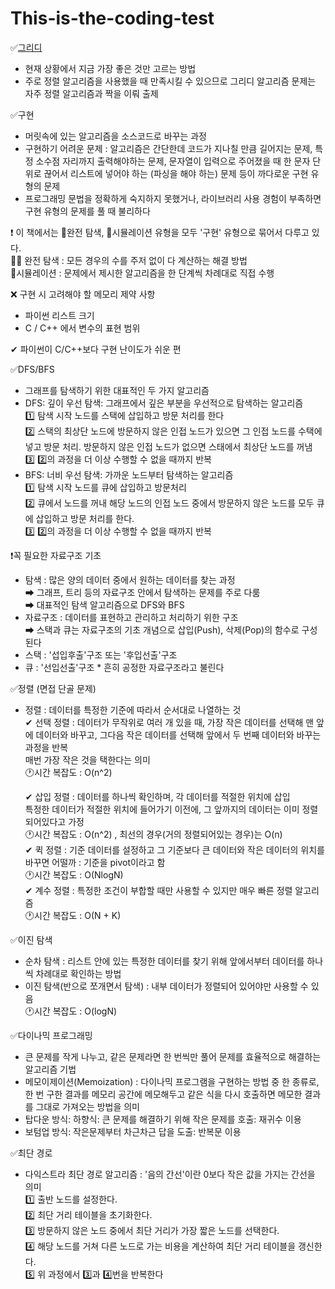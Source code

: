# This-is-the-coding-test

✅[그리디](https://github.com/yeonx/This-is-the-coding-test/tree/main/chapter03)  

- 현재 상황에서 지금 가장 좋은 것만 고르는 방법
- 주로 정렬 알고리즘을 사용했을 때 만족시킬 수 있으므로 그리디 알고리즘 문제는 자주 정렬 알고리즘과 짝을 이뤄 출제

✅구현

- 머릿속에 있는 알고리즘을 소스코드로 바꾸는 과정
- 구현하기 어려운 문제 : 알고리즘은 간단한데 코드가 지나칠 만큼 길어지는 문제, 특정 소수점 자리까지 출력해야하는 문제, 문자열이 입력으로 주어졌을 때 한 문자 단위로 끊어서 리스트에 넣어야 하는 (파싱을 해야 하는) 문제 등이 까다로운 구현 유형의 문제
- 프로그래밍 문법을 정확하게 숙지하지 못했거나, 라이브러리 사용 경험이 부족하면 구현 유형의 문제를 풀 때 불리하다  

❗ 이 책에서는 🙆‍완전 탐색, 🙆‍시뮬레이션 유형을 모두 '구현' 유형으로 묶어서 다루고 있다.  
🙆‍♀️ 완전 탐색 : 모든 경우의 수를 주저 없이 다 계산하는 해결 방법  
🙆‍ 시뮬레이션 : 문제에서 제시한 알고리즘을 한 단계씩 차례대로 직접 수행  

❌ 구현 시 고려해야 할 메모리 제약 사항
- 파이썬 리스트 크기
- C / C++ 에서 변수의 표현 범위

✔ 파이썬이 C/C++보다 구현 난이도가 쉬운 편

✅DFS/BFS

- 그래프를 탐색하기 위한 대표적인 두 가지 알고리즘
- DFS: 깊이 우선 탐색: 그래프에서 깊은 부분을 우선적으로 탐색하는 알고리즘  
  1️⃣ 탐색 시작 노드를 스택에 삽입하고 방문 처리를 한다  
  2️⃣ 스택의 최상단 노드에 방문하지 않은 인접 노드가 있으면 그 인접 노드를 수택에 넣고 방문 처리. 방문하지 않은 인접 노드가 없으면 스태에서 최상단 노드를 꺼냄  
  3️⃣ 2️⃣의 과정을 더 이상 수행할 수 없을 때까지 반복  
- BFS: 너비 우선 탐색: 가까운 노드부터 탐색하는 알고리즘  
  1️⃣ 탐색 시작 노드를 큐에 삽입하고 방문처리  
  2️⃣ 큐에서 노드를 꺼내 해당 노드의 인접 노드 중에서 방문하지 않은 노드를 모두 큐에 삽입하고 방문 처리를 한다.  
  3️⃣ 2️⃣의 과정을 더 이상 수행할 수 없을 때까지 반복  

❗꼭 필요한 자료구조 기초
- 탐색 : 많은 양의 데이터 중에서 원하는 데이터를 찾는 과정  
  ➡ 그래프, 트리 등의 자료구조 안에서 탐색하는 문제를 주로 다룸  
  ➡ 대표적인 탐색 알고리즘으로 DFS와 BFS  
- 자료구조 : 데이터를 표현하고 관리하고 처리하기 위한 구조  
  ➡ 스택과 큐는 자료구조의 기초 개념으로 삽입(Push), 삭제(Pop)의 함수로 구성된다  
- 스택 : '섭입후출'구조 또는 '후입선출'구조
- 큐 : '선입선출'구조 * 흔히 공정한 자료구조라고 불린다

✅정렬 (면접 단골 문제)
- 정렬 : 데이터를 특정한 기준에 따라서 순서대로 나열하는 것  
  ✔ 선택 정렬 : 데이터가 무작위로 여러 개 있을 때, 가장 작은 데이터를 선택해 맨 앞에 데이터와 바꾸고, 그다음 작은 데이터를 선택해 앞에서 두 번째 데이터와 바꾸는 과정을 반복  
                매번 가장 작은 것을 택한다는 의미  
                🕐시간 복잡도 : O(n^2)  
  
  ✔ 삽입 정렬 : 데이터를 하나씩 확인하며, 각 데이터를 적절한 위치에 삽입  
                특정한 데이터가 적절한 위치에 들어가기 이전에, 그 앞까지의 데이터는 이미 정렬되어있다고 가정  
                🕐시간 복잡도 : O(n^2) , 최선의 경우(거의 정렬되어있는 경우)는 O(n)  
  ✔ 퀵 정렬 : 기준 데이터를 설정하고 그 기준보다 큰 데이터와 작은 데이터의 위치를 바꾸면 어떨까 : 기준을 pivot이라고 함  
              🕐시간 복잡도 : O(NlogN)  
  ✔ 계수 정렬 : 특정한 조건이 부합할 때만 사용할 수 있지만 매우 빠른 정렬 알고리즘  
              🕐시간 복잡도 : O(N + K)  

✅이진 탐색
- 순차 탐색 : 리스트 안에 있는 특정한 데이터를 찾기 위해 앞에서부터 데이터를 하나씩 차례대로 확인하는 방법
- 이진 탐색(반으로 쪼개면서 탐색) : 내부 데이터가 정렬되어 있어야만 사용할 수 있음  
  🕐시간 복잡도 : O(logN)  
  
✅다이나믹 프로그래밍
- 큰 문제를 작게 나누고, 같은 문제라면 한 번씩만 풀어 문제를 효율적으로 해결하는 알고리즘 기법
- 메모이제이션(Memoization) : 다이나믹 프로그램을 구현하는 방법 중 한 종류로, 한 번 구한 결과를 메모리 공간에 메모해두고 같은 식을 다시 호출하면 메모한 결과를 그대로 가져오는 방법을 의미
- 탑다운 방식: 하향식: 큰 문제를 해결하기 위해 작은 문제를 호출: 재귀수 이용
- 보텀업 방식: 작은문제부터 차근차근 답을 도출: 반복문 이용

✅최단 경로
- 다익스트라 최단 경로 알고리즘 : '음의 간선'이란 0보다 작은 값을 가지는 간선을 의미  
  1️⃣ 출반 노드를 설정한다.  
  2️⃣ 최단 거리 테이블을 초기화한다.  
  3️⃣ 방문하지 않은 노드 중에서 최단 거리가 가장 짧은 노드를 선택한다.  
  4️⃣ 해당 노드를 거쳐 다른 노드로 가는 비용을 계산하여 최단 거리 테이블을 갱신한다.  
  5️⃣ 위 과정에서 3️⃣과 4️⃣번을 반복한다
